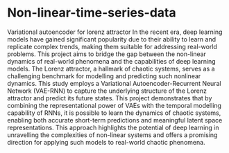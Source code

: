 # Non-linear-time-series-data
Variational autoencoder for lorenz attractor
In the recent era, deep learning models have gained significant popularity due to their ability to learn and replicate complex trends, making them suitable for addressing real-world problems. This project aims to bridge the gap between the non-linear dynamics of real-world phenomena and the capabilities of deep learning models. The Lorenz attractor, a hallmark of chaotic systems, serves as a challenging benchmark for modelling and predicting such nonlinear dynamics. This study employs a Variational Autoencoder-Recurrent Neural Network (VAE-RNN) to capture the underlying structure of the Lorenz attractor and predict its future states. This project demonstrates that by combining the representational power of VAEs with the temporal modelling capability of RNNs, it is possible to learn the dynamics of chaotic systems, enabling both accurate short-term predictions and meaningful latent space representations. This approach highlights the potential of deep learning in unravelling the complexities of non-linear systems and offers a promising direction for applying such models to real-world chaotic phenomena. 
